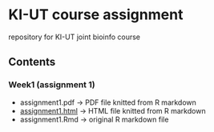 # KI-UT course assignment
repository for KI-UT joint bioinfo course

## Contents
### Week1 (assignment 1)
- assignment1.pdf -> PDF file knitted from R markdown
- [assignment1.html](https://junichiro-ui.github.io/ki-ut-course/assignment1.html) -> HTML file knitted from R markdown
- assignment1.Rmd -> original R markdown file

